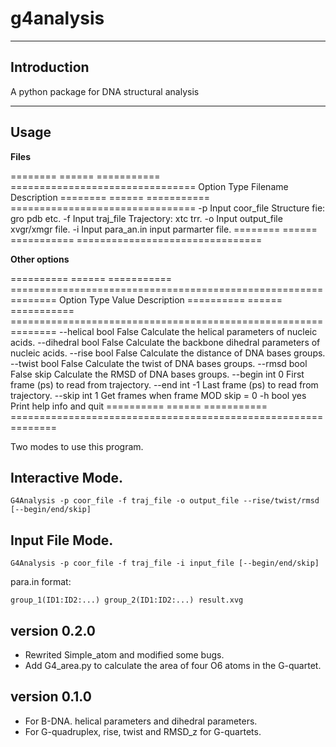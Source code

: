 g4analysis
==========


---------------
Introduction
---------------


A python package for DNA structural analysis


------------
Usage
------------

**Files**

========  ======  ===========  ================================
Option    Type    Filename     Description
========  ======  ===========  ================================
-p        Input   coor_file    Structure fie: gro pdb etc.
-f        Input   traj_file    Trajectory: xtc trr.
-o        Input   output_file  xvgr/xmgr file.
-i        Input   para_an.in   input parmarter file.
========  ======  ===========  ================================

**Other options**

==========    ======    ===========  ==============================================================
Option          Type    Value        Description
==========    ======    ===========  ==============================================================
--helical       bool    False 	     Calculate the helical parameters of nucleic acids.
--dihedral      bool    False 	     Calculate the backbone dihedral parameters of nucleic acids.
--rise          bool    False        Calculate the distance of DNA bases groups.
--twist         bool    False        Calculate the twist of DNA bases groups.
--rmsd          bool    False        skip Calculate the RMSD of DNA bases groups.
--begin         int     0            First frame (ps) to read from trajectory.
--end           int     -1           Last frame (ps) to read from trajectory.
--skip          int     1            Get frames when frame MOD skip = 0
-h              bool    yes          Print help info and quit
==========    ======    ===========  ==============================================================

Two modes to use this program.

Interactive Mode.
-----------------

	G4Analysis -p coor_file -f traj_file -o output_file --rise/twist/rmsd [--begin/end/skip]

Input File Mode.
-----------------

	G4Analysis -p coor_file -f traj_file -i input_file [--begin/end/skip]

para.in format:

    group_1(ID1:ID2:...) group_2(ID1:ID2:...) result.xvg




version 0.2.0
---------------
* Rewrited Simple_atom and modified some bugs.
* Add G4_area.py to calculate the area of four O6 atoms in the G-quartet.



version 0.1.0
----------------
* For B-DNA. helical parameters and dihedral parameters.
* For G-quadruplex, rise, twist and RMSD_z for G-quartets.

